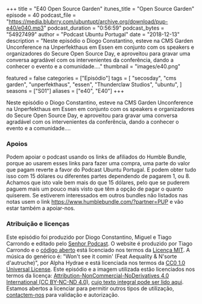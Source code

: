 +++
title = "E40 Open Source Garden"
itunes_title = "Open Source Garden"
episode = 40
podcast_file = "https://media.blubrry.com/ubuntupt/archive.org/download/pup-e40/e040.mp3"
podcast_duration = "0:56:59"
podcast_bytes = "54927499"
author = "Podcast Ubuntu Portugal"
date = "2018-12-13"
description = "Neste episódio o Diogo Constantino, esteve na CMS Garden Unconference na Unperfekthaus em Essen em conjunto com os speakers e organizadores do Secure Open Source Day, e aproveitou para gravar uma conversa agradável com os intervenientes da conferência, dando a conhecer o evento e a comunidade.…"
thumbnail = "images/e40.png"

featured = false
categories = ["Episódio"]
tags = [
  "secosday",
  "cms garden",
  "unperfekthaus",
  "essen",
  "Thunderclaw Studios",
  "ubuntu",
]
seasons = ["S01"]
aliases = ["e40", "E40"]
+++

Neste episódio o Diogo Constantino, esteve na CMS Garden Unconference na Unperfekthaus em Essen em conjunto com os speakers e organizadores do Secure Open Source Day, e aproveitou para gravar uma conversa agradável com os intervenientes da conferência, dando a conhecer o evento e a comunidade.…


### Apoios
Podem apoiar o podcast usando os links de afiliados do Humble Bundle, porque ao usarem esses links para fazer uma compra, uma parte do valor que pagam reverte a favor do Podcast Ubuntu Portugal.
E podem obter tudo isso com 15 dólares ou diferentes partes dependendo de pagarem 1, ou 8.
Achamos que isto vale bem mais do que 15 dólares, pelo que se puderem paguem mais um pouco mais visto que têm a opção de pagar o quanto quiserem.
Se estiverem interessados em outros bundles não listados nas notas usem o link https://www.humblebundle.com/?partner=PUP e vão estar também a apoiar-nos.

### Atribuição e licenças
Este episódio foi produzido por Diogo Constantino, Miguel e Tiago Carrondo e editado pelo [Senhor Podcast](https://senhorpodcast.pt/).
O website é produzido por Tiago Carrondo e o [código aberto](https://gitlab.com/podcastubuntuportugal/website) está licenciado nos termos da [Licença MIT](https://gitlab.com/podcastubuntuportugal/website/main/LICENSE).
A música do genérico é: "Won't see it comin' (Feat Aequality & N'sorte d'autruche)", por Alpha Hydrae e está licenciada nos termos da [CC0 1.0 Universal License](https://creativecommons.org/publicdomain/zero/1.0/).
Este episódio e a imagem utilizada estão licenciados nos termos da licença: [Attribution-NonCommercial-NoDerivatives 4.0 International (CC BY-NC-ND 4.0)](https://creativecommons.org/licenses/by-nc-nd/4.0/), [cujo texto integral pode ser lido aqui](https://creativecommons.org/licenses/by-nc-nd/4.0/legalcode). Estamos abertos a licenciar para permitir outros tipos de utilização, [contactem-nos](https://podcastubuntuportugal.org/contactos) para validação e autorização.

